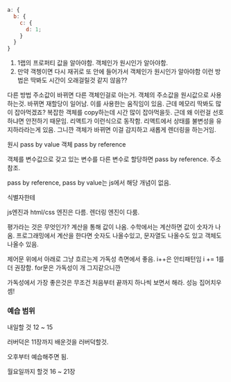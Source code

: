 ```javascript
a: {
  b: {
    c: {
      d: 1;
    }
  }
}
```

1. 1랩의 프로퍼티 값을 알아야함. 객체인가 원시인가 알아야함.
2. 만약 객쳉이면 다시 재귀로 또 안에 들어가서 객체인가 원시인가 알아야함
   이런 방법은 딱봐도 시간이 오래걸릴것 같지 않음??

다른 방법
주소값이 바뀌면 다른 객체인걸로 아는거.
객체의 주소값을 원시값으로 사용하는것.
바뀌면 재할당이 일어남. 이를 사용한는 움직임이 있음.
근데 메모리 딱봐도 많이 잡아먹겠죠? 복잡한 객체를 copy하는데 시간 많이 잡아먹을듯.
근데 왜 이런걸 선호하냐면 안전하기 때문임.
리액트가 이런식으로 동작함.
리액트에서 상태를 불변성을 유지하라라는게 있음.
그니깐 객체가 바뀌면 이걸 감지하고 새롭게 렌더링을 하는거임.

원시 pass by value
객체 pass by reference

객체를 변수값으로 갖고 있는 변수를 다른 변수로 할당하면 pass by reference. 주소참조.

pass by reference, pass by value는 js에서 해당 개념이 없음.

식별자한테

js엔진과 html/css 엔진은 다름. 렌더링 엔진이 다룸.

평가라는 것은 무엇인가?
계산을 통해 값이 나옴. 수학에서는 계산하면 값이 숫자가 나옴.
프로그래밍에서 계산을 한다면 숫자도 나올수있고, 문자열도 나올수도 있고 객체도 나올수 있음.

제어문
위에서 아래로 그냥 흐르는게 가독성 측면에서 좋음.
i++은 안티패턴임
i += 1를 더 권장함.
for문은 가독성이 개 그지같으니깐

가독성에서 가장 좋은것은 무조건 처음부터 끝까지 하나씩 보면서 해라.
성능 집어치우셈!

### 예습 범위

내일할 것
12 ~ 15

러버덕은 11장까지 배운것을 러버덕할것.

오후부터 예습해주면 됨.

월요일까지 할것
16 ~ 21장
